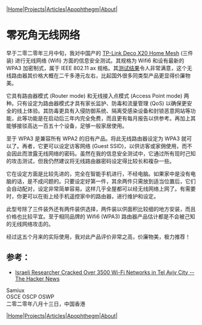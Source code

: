 |[Home](/README.md)|[Projects](/projects.md)|[Articles](/articles.md)|[Apophthegm](/apophthegm.md)|[About](/about.md)|

# 零死角无线网络

早于二零二零年三月中旬，我对中国产的 [TP-Link Deco X20 Home Mesh](https://www.tp-link.com/hk/home-networking/deco/deco-x20/?utm_medium=select-local) (三件装) 进行无线网络 (Wifi) 方面的信息安全测试。其规格为 Wifi6 和设有最新的 WPA3 加密制式，属于 IEEE 802.11 ax 规格。其[测试结果](https://samiux.github.io/pmkid.html)令人非常满意，这个无线路由器其价格大概在二千多港元左右，比起国外很多同类型产品更显得价廉物美。

它具有路由器模式 (Router mode) 和无线接入点模式 (Access Point mode) 两种。只有设定为路由器模式才具有家长监护、防毒和流量管理 (QoS) 以确保更安全的线上体验。其防毒更具有入侵防御系统、隔离受感染设备和封锁恶意网站等功能，此等功能是在启动后三年内完全免费，而且更有每月报告以供参考。再加上其能够接驳高达一百五十个设备，足够一般家居使用。

至于 WPA3 是兼容所有 WPA2 的旧有产品。将此无线路由器设定为 WPA3 就可以了。再者，它更可以设定访客网络 (Guest SSID)，以供访客或家佣使用，而不会因此而泄露无线网络的密码。虽然在我的信息安全测试中，它通过所有现时己知的攻击测试，但我仍然建议将无线路由器密码设定得比较长和複杂一些。

它在设定方面是比较先进的，完全在智能手机进行，不经电脑。如果家中是没有电脑的话，是不成问题的。只要设定好第一件，其余两件只需放到适当位置后，它们会自动配对，设定非常简单容易。这样几乎全屋都可以经无线网络上网了。有需要时，你更可以在街上经手机遥控家中的路由器，进行维护和设定。

此型号除了三件装外还有两件装供选择，两件装以供面积比较细的地方安装，而且价格也比较平宜。至于相同品牌的 Wifi6 (WPA3) 路由器产品估计都是不会被己知的无线网络攻击的。

经过这五个月来的实际使用，我对此产品评价非常之高，价廉物美，极力推荐！

## 参考：

- [Israeli Researcher Cracked Over 3500 Wi-Fi Networks in Tel Aviv City -- The Hacker News](https://thehackernews.com/2021/10/israeli-researcher-cracked-over-3500-wi.html)  

Samiux  
OSCE  OSCP  OSWP  
二零二零年八月十三日，中国香港  

|[Home](/README.md)|[Projects](/projects.md)|[Articles](/articles.md)|[Apophthegm](/apophthegm.md)|[About](/about.md)|
	
